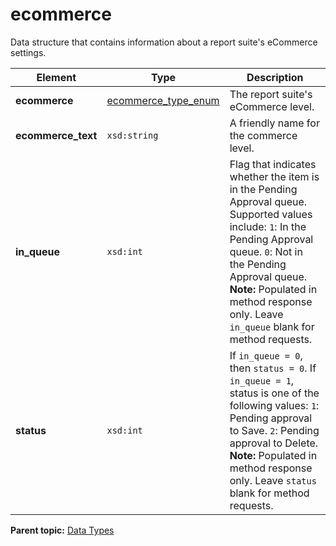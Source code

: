 # ecommerce

Data structure that contains information about a report suite's eCommerce settings.

|Element|Type|Description|
|-------|----|-----------|
|**ecommerce** |[ecommerce\_type\_enum](r_ecommerce_type_enum.md#) | The report suite's eCommerce level. |
|**ecommerce\_text** |`xsd:string` |A friendly name for the commerce level.|
|**in\_queue** |`xsd:int` | Flag that indicates whether the item is in the Pending Approval queue. Supported values include: `1`: In the Pending Approval queue. `0`: Not in the Pending Approval queue. **Note:** Populated in method response only. Leave `in_queue` blank for method requests. |
|**status** |`xsd:int` | If `in_queue = 0`, then `status = 0`. If `in_queue = 1`, status is one of the following values: `1`: Pending approval to Save. `2`: Pending approval to Delete. **Note:** Populated in method response only. Leave `status` blank for method requests. |

**Parent topic:** [Data Types](../data_types/c_datatypes.md)

